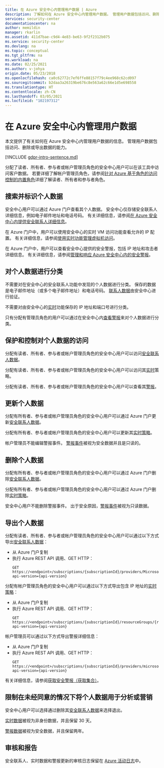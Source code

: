 ```yaml
---
title: 在 Azure 安全中心内管理用户数据 | Azure
description: 了解如何在 Azure 安全中心内管理用户数据。 管理用户数据包括访问、删除或导出数据的能力。
services: security-center
documentationcenter: na
author: memildin
manager: rkarlin
ms.assetid: 411d7bae-c9d4-4e83-be63-9f2f2312b075
ms.service: security-center
ms.devlang: na
ms.topic: conceptual
ms.tgt_pltfrm: na
ms.workload: na
ms.date: 02/25/2021
ms.author: v-johya
origin.date: 05/23/2018
ms.openlocfilehash: ca0c62772c7ef6ffe88157f79c4ee968c62cd097
ms.sourcegitcommit: b2daa3a26319be676c8e563a62c66e1d5e698558
ms.translationtype: HT
ms.contentlocale: zh-CN
ms.lasthandoff: 03/05/2021
ms.locfileid: "102197312"
---
```

# <a name="manage-user-data-in-azure-security-center"></a>在 Azure 安全中心内管理用户数据
本文提供了有关如何在 Azure 安全中心内管理用户数据的信息。 管理用户数据包括访问、删除或导出数据的能力。

[!INCLUDE [gdpr-intro-sentence.md](../../includes/gdpr-intro-sentence.md)]

分配了读者、所有者、参与者或帐户管理员角色的安全中心用户可以在该工具中访问客户数据。 若要详细了解帐户管理员角色，请参阅[针对 Azure 基于角色的访问控制的内置角色](../role-based-access-control/built-in-roles.md)详细了解读者、所有者和参与者角色。<!-- not available-->

## <a name="searching-for-and-identifying-personal-data"></a>搜索并标识个人数据
安全中心用户可以通过 Azure 门户查看其个人数据。 安全中心仅存储安全联系人详细信息，例如电子邮件地址和电话号码。 有关详细信息，请参阅[在 Azure 安全中心内提供安全联系人详细信息](security-center-provide-security-contact-details.md)。

在 Azure 门户中，用户可以使用安全中心的实时 VM 访问功能查看允许的 IP 配置。 有关详细信息，请参阅[使用实时功能管理虚拟机访问](security-center-just-in-time.md)。

在 Azure 门户中，用户可以查看安全中心提供的安全警报，包括 IP 地址和攻击者详细信息。 有关详细信息，请参阅[管理和响应 Azure 安全中心内的安全警报](security-center-managing-and-responding-alerts.md)。

## <a name="classifying-personal-data"></a>对个人数据进行分类
不需要对在安全中心的安全联系人功能中发现的个人数据进行分类。 保存的数据是电子邮件地址（或多个电子邮件地址）和电话号码。 [联系人数据](security-center-provide-security-contact-details.md)由安全中心进行验证。

不需要对由安全中心的[实时](security-center-just-in-time.md)功能保存的 IP 地址和端口号进行分类。

只有分配有管理员角色的用户可以通过在安全中心内[查看警报](security-center-managing-and-responding-alerts.md)来对个人数据进行分类。

## <a name="securing-and-controlling-access-to-personal-data"></a>保护和控制对个人数据的访问
分配有读者、所有者、参与者或帐户管理员角色的安全中心用户可以访问[安全联系人数据](security-center-provide-security-contact-details.md)。

分配有读者、所有者、参与者或帐户管理员角色的安全中心用户可以访问其[实时](security-center-just-in-time.md)策略。

分配有读者、所有者、参与者或帐户管理员角色的安全中心用户可以查看其[警报](security-center-managing-and-responding-alerts.md)。

## <a name="updating-personal-data"></a>更新个人数据
分配有所有者、参与者或帐户管理员角色的安全中心用户可以通过 Azure 门户更新[安全联系人数据](security-center-provide-security-contact-details.md)。

分配有所有者、参与者或帐户管理员角色的安全中心用户可以更新其[实时策略](security-center-just-in-time.md)。

帐户管理员不能编辑警报事件。 [警报事件](security-center-managing-and-responding-alerts.md)被视为安全数据并且是只读的。

## <a name="deleting-personal-data"></a>删除个人数据
分配有所有者、参与者或帐户管理员角色的安全中心用户可以通过 Azure 门户删除[安全联系人数据](security-center-provide-security-contact-details.md)。

分配有所有者、参与者或帐户管理员角色的安全中心用户可以通过 Azure 门户删除[实时策略](security-center-just-in-time.md)。

安全中心用户不能删除警报事件。 出于安全原因，[警报事件](security-center-managing-and-responding-alerts.md)被视为只读数据。

## <a name="exporting-personal-data"></a>导出个人数据
分配有读者、所有者、参与者或帐户管理员角色的安全中心用户可以通过以下方式导出[安全联系人数据](security-center-provide-security-contact-details.md)：

- 从 Azure 门户复制
- 执行 Azure REST API 调用、GET HTTP：
  ```HTTP
  GET https://<endpoint>/subscriptions/{subscriptionId}/providers/Microsoft.Security/securityContacts?api-version={api-version}
  ```

分配有帐户管理员角色的安全中心用户可以通过以下方式导出包含 IP 地址的[实时策略](security-center-just-in-time.md)：

- 从 Azure 门户复制
- 执行 Azure REST API 调用、GET HTTP：
  ```HTTP
  GET https://<endpoint>/subscriptions/{subscriptionId}/resourceGroups/{resourceGroup}/providers/Microsoft.Security/locations/{location}/jitNetworkAccessPolicies/default?api-version={api-version}
  ```

帐户管理员可以通过以下方式导出警报详细信息：

- 从 Azure 门户复制
- 执行 Azure REST API 调用、GET HTTP：
  ```HTTP
  GET https://<endpoint>/subscriptions/{subscriptionId}/providers/microsoft.Security/alerts?api-version={api-version}
  ```

有关详细信息，请参阅[获取安全警报（获取集合）](https://docs.microsoft.com/previous-versions/azure/reference/mt704050(v=azure.100))。

## <a name="restricting-the-use-of-personal-data-for-profiling-or-marketing-without-consent"></a>限制在未经同意的情况下将个人数据用于分析或营销
安全中心用户可以选择通过删除其[安全联系人数据](security-center-provide-security-contact-details.md)来选择退出。

[实时数据](security-center-just-in-time.md)被视为非身份数据，并且保留 30 天。

[警报数据](security-center-managing-and-responding-alerts.md)被视为安全数据，并且保留两年。

## <a name="auditing-and-reporting"></a>审核和报告
安全联系人、实时数据和警报更新的审核日志保留在 [Azure 活动日志](../azure-monitor/essentials/platform-logs-overview.md)中。

